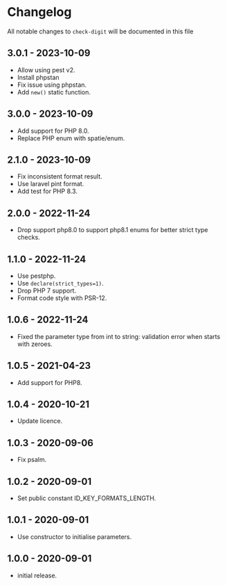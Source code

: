 # Changelog

All notable changes to `check-digit` will be documented in this file

## 3.0.1 - 2023-10-09

- Allow using pest v2.
- Install phpstan
- Fix issue using phpstan.
- Add `new()` static function.

## 3.0.0 - 2023-10-09

- Add support for PHP 8.0.
- Replace PHP enum with spatie/enum.

## 2.1.0 - 2023-10-09

- Fix inconsistent format result.
- Use laravel pint format.
- Add test for PHP 8.3.

## 2.0.0 - 2022-11-24

- Drop support php8.0 to support php8.1 enums for better strict type checks.

## 1.1.0 - 2022-11-24

- Use pestphp.
- Use `declare(strict_types=1)`.
- Drop PHP 7 support.
- Format code style with PSR-12.

## 1.0.6 - 2022-11-24

- Fixed the parameter type from int to string: validation error when starts with zeroes.

## 1.0.5 - 2021-04-23

- Add support for PHP8.

## 1.0.4 - 2020-10-21

- Update licence.

## 1.0.3 - 2020-09-06

- Fix psalm.

## 1.0.2 - 2020-09-01

- Set public constant ID_KEY_FORMATS_LENGTH.

## 1.0.1 - 2020-09-01

- Use constructor to initialise parameters.

## 1.0.0 - 2020-09-01

- initial release.
